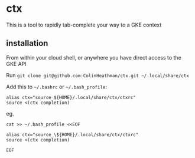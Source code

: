 
# ctx

This is a tool to rapidly tab-complete your way to a GKE context

## installation

From within your cloud shell, or anywhere you have direct access to the GKE API

Run `git clone git@github.com:ColinHeathman/ctx.git ~/.local/share/ctx`

Add this to `~/.bashrc` or `~/.bash_profile`:
```
alias ctx="source ${HOME}/.local/share/ctx/ctxrc"
source <(ctx completion)
```

eg.

```
cat >> ~/.bash_profile <<EOF

alias ctx="source \${HOME}/.local/share/ctx/ctxrc"
source <(ctx completion)

EOF
```
